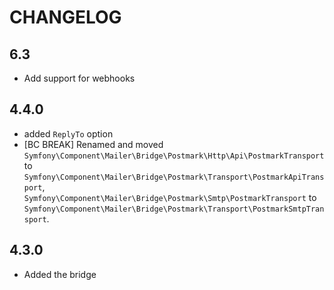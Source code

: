 CHANGELOG
=========

6.3
---

 * Add support for webhooks

4.4.0
-----

 * added `ReplyTo` option
 * [BC BREAK] Renamed and moved `Symfony\Component\Mailer\Bridge\Postmark\Http\Api\PostmarkTransport`
   to `Symfony\Component\Mailer\Bridge\Postmark\Transport\PostmarkApiTransport`, `Symfony\Component\Mailer\Bridge\Postmark\Smtp\PostmarkTransport`
   to `Symfony\Component\Mailer\Bridge\Postmark\Transport\PostmarkSmtpTransport`.

4.3.0
-----

 * Added the bridge
